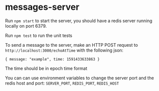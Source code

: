 # messages-server
Run `npm start` to start the server, you should have a redis server running locally on port 6379.

Run `npm test` to run the unit tests

To send a message to the server, make an HTTP POST request to `http://localhost:3000/echoAtTime` with the following json:

`{ message: "example", time: 1591433633863 }`

The time should be in epoch time format

You can can use environment variables to change the server port and the redis host and port:
`SERVER_PORT`, `REDIS_PORT`, `REDIS_HOST`
